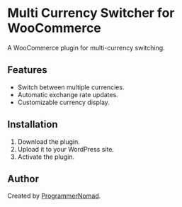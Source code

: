 # Multi Currency Switcher for WooCommerce

A WooCommerce plugin for multi-currency switching.

## Features
- Switch between multiple currencies.
- Automatic exchange rate updates.
- Customizable currency display.

## Installation
1. Download the plugin.
2. Upload it to your WordPress site.
3. Activate the plugin.

## Author
Created by [ProgrammerNomad](https://github.com/ProgrammerNomad).